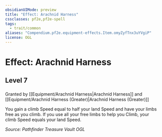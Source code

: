 ```yaml
---
obsidianUIMode: preview
title: "Effect: Arachnid Harness"
cssclasses: pf2e,pf2e-spell
tags:
  - trait/common
aliases: "Compendium.pf2e.equipment-effects.Item.omyZyfTnx3uYVgiP"
license: OGL
---
```

# Effect: Arachnid Harness
## Level 7
### 






Granted by [[Equipment/Arachnid Harness|Arachnid Harness]] and [[Equipment/Arachnid Harness (Greater)|Arachnid Harness (Greater)]]

You gain a climb Speed equal to half your land Speed and have your limbs free as you climb. If you use all your free limbs to help you Climb, your climb Speed equals your land Speed.

*Source: Pathfinder Treasure Vault*
*OGL*